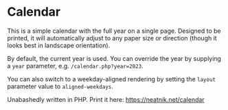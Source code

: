 # Calendar

This is a simple calendar with the full year on a single page. Designed to be printed, it will automatically adjust to any paper size or direction (though it looks best in landscape orientation).

By default, the current year is used. You can override the year by supplying a `year` parameter, e.g. `/calendar.php?year=2023`.

You can also switch to a weekday-aligned rendering by setting the `layout` parameter value to `aligned-weekdays`.

Unabashedly written in PHP. Print it here: https://neatnik.net/calendar
